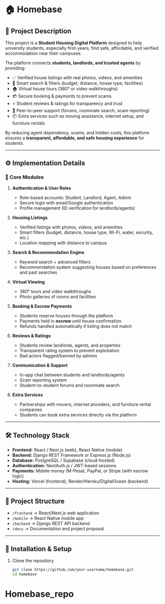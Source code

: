 # 🏠 Homebase

## 📌 Project Description

This project is a **Student Housing Digital Platform** designed to help university students, especially first-years, find safe, affordable, and verified accommodation near their campuses.  

The platform connects **students, landlords, and trusted agents** by providing:  
- ✅ Verified house listings with real photos, videos, and amenities  
- 🔎 Smart search & filters (budget, distance, house type, facilities)  
- 🏠 Virtual house tours (360° or video walkthroughs)  
- 💳 Secure booking & payments to prevent scams  
- ⭐ Student reviews & ratings for transparency and trust  
- 🤝 Peer-to-peer support (forums, roommate search, scam reporting)  
- 📦 Extra services such as moving assistance, internet setup, and furniture rentals  

By reducing agent dependency, scams, and hidden costs, this platform ensures a **transparent, affordable, and safe housing experience** for students.  


---

## ⚙️ Implementation Details

### 🔹 Core Modules
1. **Authentication & User Roles**  
   - Role-based accounts: Student, Landlord, Agent, Admin  
   - Secure login with email/Google authentication  
   - Profile management (ID verification for landlords/agents)  

2. **Housing Listings**  
   - Verified listings with photos, videos, and amenities  
   - Smart filters (budget, distance, house type, Wi-Fi, water, security, etc.)  
   - Location mapping with distance to campus  

3. **Search & Recommendation Engine**  
   - Keyword search + advanced filters  
   - Recommendation system suggesting houses based on preferences and past searches  

4. **Virtual Viewing**  
   - 360° tours and video walkthroughs  
   - Photo galleries of rooms and facilities  

5. **Booking & Escrow Payments**  
   - Students reserve houses through the platform  
   - Payments held in **escrow** until house confirmation  
   - Refunds handled automatically if listing does not match  

6. **Reviews & Ratings**  
   - Students review landlords, agents, and properties  
   - Transparent rating system to prevent exploitation  
   - Bad actors flagged/banned by admins  

7. **Communication & Support**  
   - In-app chat between students and landlords/agents  
   - Scam reporting system  
   - Student-to-student forums and roommate search  

8. **Extra Services**  
   - Partnerships with movers, internet providers, and furniture rental companies  
   - Students can book extra services directly via the platform  

---

## 🛠️ Technology Stack
- **Frontend:** React / Next.js (web), React Native (mobile)  
- **Backend:** Django REST Framework or Express.js (Node.js)  
- **Database:** PostgreSQL / Supabase (cloud-hosted)  
- **Authentication:** NextAuth.js / JWT-based sessions  
- **Payments:** Mobile money (M-Pesa), PayPal, or Stripe (with escrow logic)  
- **Hosting:** Vercel (frontend), Render/Heroku/DigitalOcean (backend)  

---

## 📂 Project Structure
- `/frontend` → React/Next.js web application  
- `/mobile` → React Native mobile app  
- `/backend` → Django REST API  backend  
- `/docs` → Documentation and project proposal  

---

## 🔧 Installation & Setup

1. Clone the repository  
   ```bash
   git clone https://github.com/your-username/homebase.git
   cd homebase
# Homebase_repo

